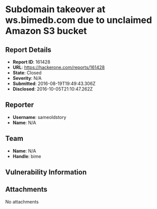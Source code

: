 # Subdomain takeover at ws.bimedb.com due to unclaimed Amazon S3 bucket

## Report Details
- **Report ID**: 161428
- **URL**: https://hackerone.com/reports/161428
- **State**: Closed
- **Severity**: N/A
- **Submitted**: 2016-08-19T19:49:43.306Z
- **Disclosed**: 2016-10-05T21:10:47.262Z

## Reporter
- **Username**: sameoldstory
- **Name**: N/A

## Team
- **Name**: N/A
- **Handle**: bime

## Vulnerability Information


## Attachments
No attachments
